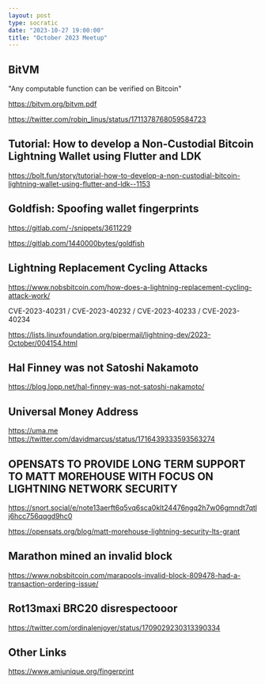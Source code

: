 ```yaml
---
layout: post
type: socratic
date: "2023-10-27 19:00:00"
title: "October 2023 Meetup"
---
```


## BitVM

"Any computable function can be verified on Bitcoin"

https://bitvm.org/bitvm.pdf

https://twitter.com/robin_linus/status/1711378768059584723

## Tutorial: How to develop a Non-Custodial Bitcoin Lightning Wallet using Flutter and LDK

https://bolt.fun/story/tutorial-how-to-develop-a-non-custodial-bitcoin-lightning-wallet-using-flutter-and-ldk--1153

## Goldfish: Spoofing wallet fingerprints

https://gitlab.com/-/snippets/3611229

https://gitlab.com/1440000bytes/goldfish

## Lightning Replacement Cycling Attacks

https://www.nobsbitcoin.com/how-does-a-lightning-replacement-cycling-attack-work/

CVE-2023-40231 / CVE-2023-40232 / CVE-2023-40233 / CVE-2023-40234

https://lists.linuxfoundation.org/pipermail/lightning-dev/2023-October/004154.html

## Hal Finney was not Satoshi Nakamoto

https://blog.lopp.net/hal-finney-was-not-satoshi-nakamoto/

## Universal Money Address

https://uma.me
https://twitter.com/davidmarcus/status/1716439333593563274

## OPENSATS TO PROVIDE LONG TERM SUPPORT TO MATT MOREHOUSE WITH FOCUS ON LIGHTNING NETWORK SECURITY

https://snort.social/e/note13aerft6q5vq6sca0klt24476ngq2h7w06gmndt7qtlj6hcc756qqgd9hc0

https://opensats.org/blog/matt-morehouse-lightning-security-lts-grant

## Marathon mined an invalid block

https://www.nobsbitcoin.com/marapools-invalid-block-809478-had-a-transaction-ordering-issue/

## Rot13maxi BRC20 disrespectooor

https://twitter.com/ordinalenjoyer/status/1709029230313390334

## Other Links

https://www.amiunique.org/fingerprint
